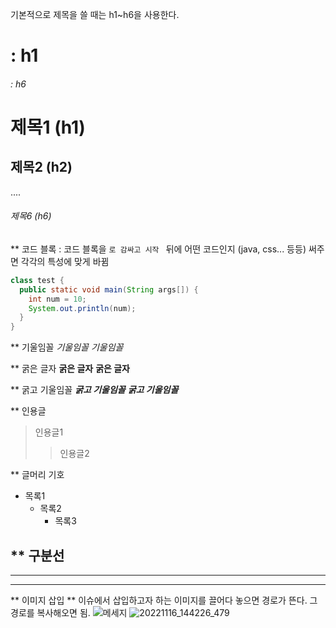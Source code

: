 기본적으로 제목을 쓸 때는 h1~h6을 사용한다.
# : h1
###### : h6

# 제목1 (h1)
## 제목2 (h2)
....
###### 제목6 (h6)


** 코드 블록
: 코드 블록을 ```로 감싸고 시작 ``` 뒤에 어떤 코드인지 (java, css... 등등) 써주면 각각의 특성에 맞게 바뀜

```java
class test {
  public static void main(String args[]) {
    int num = 10;
    System.out.println(num);
  }
}
```

** 기울임꼴
*기울임꼴*
_기울임꼴_


** 굵은 글자
**굵은 글자**
__굵은 글자__


** 굵고 기울임꼴
***굵고 기울임꼴***
___굵고 기울임꼴___


** 인용글
> 인용글1
>> 인용글2


** 글머리 기호
+ 목록1
  + 목록2
    + 목록3


** 구분선
---
***
___


** 이미지 삽입
** 이슈에서 삽입하고자 하는 이미지를 끌어다 놓으면 경로가 뜬다. 그 경로를 복사해오면 됨.
![메세지](이미지경로)
![20221116_144226_479](https://user-images.githubusercontent.com/120345814/206955495-e015e773-949c-423e-bb6a-398191ef850c.jpg)





